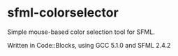 # sfml-colorselector
Simple mouse-based color selection tool for SFML.

Written in Code::Blocks, using GCC 5.1.0 and SFML 2.4.2
